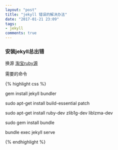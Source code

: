 ```yaml
---
layout: "post"
title: "jekyll 错误的解决办法"
date: "2017-01-21 23:09"
tags:
- jekyll
comments: true
---
```


### 安装jekyll总出错
  换源
[淘宝ruby源](https://ruby.taobao.org/)

需要的命令

{% highlight css %}

gem install jekyll bundler

sudo apt-get install build-essential patch

sudo apt-get install ruby-dev zlib1g-dev liblzma-dev

sudo gem install bundle

bundle exec jekyll serve


{% endhighlight %}
